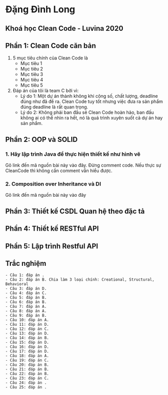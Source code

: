 # Đặng Đình Long
## Khoá học Clean Code - Luvina 2020


## Phần 1: Clean Code căn bản
1. 5 mục tiêu chính của Clean Code là
    - Mục tiêu 1
    - Mục tiêu 2
    - Mục tiêu 3
    - Mục tiêu 4
    - Mục tiêu 5
2. Đáp án của tôi là team C bởi vì:
    - Lý do 1: Một dự án thành không khi công số, chất lượng, deadline đúng như đã đề ra. Clean Code tuy tốt nhưng việc đưa ra sản phẩm đúng deadline là rất quan trọng.
    - Lý do 2: Không phải ban đầu sẽ Clean Code hoàn hảo, ban đấu không ai có thể nhìn ra hết, nó là quá trình xuyên suốt cả dự án hay sản phẩm.

## Phần 2: OOP và SOLID
### 1. Hãy lập trình Java để thực hiện thiết kế như hình vẽ
Gõ link đến mã nguồn bài này vào đây. Đừng comment code. Nếu thực sự CleanCode thì không cần comment vẫn hiểu được.

### 2. Composition over Inheritance và DI
Gõ link đến mã nguồn bài này vào đây


## Phần 3: Thiết kế CSDL Quan hệ theo đặc tả

## Phần 4: Thiết kế RESTful API

## Phần 5: Lập trình Restful API

## Trắc nghiệm
    - Câu 1: đáp án .
    - Câu 2: đáp án B. Chia làm 3 loại chính: Creational, Structural, Behavioral
    - Câu 3: đáp án D.
    - Câu 4: đáp án C.
    - Câu 5: đáp án B.
    - Câu 6: đáp án B.
    - Câu 7: đáp án A.
    - Câu 8: đáp án A.
    - Câu 9: đáp án B.
    - Câu 10: đáp án A.
    - Câu 11: đáp án D.
    - Câu 12: đáp án C.
    - Câu 13: đáp án D.
    - Câu 14: đáp án B.
    - Câu 15: đáp án D.
    - Câu 16: đáp án D.
    - Câu 17: đáp án D.
    - Câu 18: đáp án A.
    - Câu 19: đáp án C.
    - Câu 20: đáp án B.
    - Câu 21: đáp án B.
    - Câu 22: đáp án B.
    - Câu 23: đáp án C.
    - Câu 24: đáp án .
    - Câu 25: đáp án .

